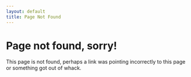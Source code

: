 ```yaml
---
layout: default
title: Page Not Found
---
```


Page not found, sorry!
=====================

This page is not found, perhaps a link was pointing incorrectly to this page or something got out of whack. 
